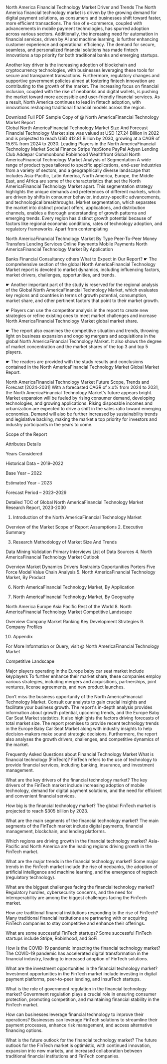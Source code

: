 North America Financial Technology Market Driver and Trends
The North America financial technology market is driven by the growing demand for digital payment solutions, as consumers and businesses shift toward faster, more efficient transactions. The rise of e-commerce, coupled with advancements in mobile payment technologies, has spurred adoption across various sectors. Additionally, the increasing need for automation in financial services, driven by AI and machine learning, is further enhancing customer experience and operational efficiency. The demand for secure, seamless, and personalized financial solutions has made fintech innovations a top priority for both traditional banks and emerging startups.

Another key driver is the increasing adoption of blockchain and cryptocurrency technologies, with businesses leveraging these tools for secure and transparent transactions. Furthermore, regulatory changes and supportive government policies aimed at fostering fintech innovation are contributing to the growth of the market. The increasing focus on financial inclusion, coupled with the rise of neobanks and digital wallets, is pushing the market toward more accessible and user-friendly financial services. As a result, North America continues to lead in fintech adoption, with innovations reshaping traditional financial models across the region.

Download Full PDF Sample Copy of @ North AmericaFinancial Technology Market Report  
Global North AmericaFinancial Technology Market Size And Forecast
Financial Technology Market size was valued at USD 127.24 Billion in 2022 and is projected to reach USD 412.81 Billion by 2030, growing at a CAGR of 15.6% from 2024 to 2030.
Leading Players in the North AmericaFinancial Technology Market
Social Finance
Stripe
YapStone
PayPal
Adyen
Lending Club
Addepar
Commonbond
Robinhood
Wealthfront
Global North AmericaFinancial Technology Market Analysis of Segmentation
A wide range of product types tailored to specific applications, end-user industries from a variety of sectors, and a geographically diverse landscape that includes Asia-Pacific, Latin America, North America, Europe, the Middle East, and Africa are some of the characteristics that set the North AmericaFinancial Technology Market apart. This segmentation strategy highlights the unique demands and preferences of different markets, which are driven by shifts in consumer behavior, industry-specific advancements, and technological breakthroughs. Market segmentation, which separates the market into distinct product offers, applications, and distribution channels, enables a thorough understanding of growth patterns and emerging trends. Every region has distinct growth potential because of factors like regional economic conditions, rates of technology adoption, and regulatory frameworks. Apart from contemplating

North AmericaFinancial Technology Market By Type
Peer-To-Peer Money Transfers
Lending Services
Online Payments
Mobile Payments
North AmericaFinancial Technology Market By Application

Banks
Financial Consultancy
others
What to Expect in Our Report?
☛ The comprehensive section of the global North AmericaFinancial Technology Market report is devoted to market dynamics, including influencing factors, market drivers, challenges, opportunities, and trends.

☛ Another important part of the study is reserved for the regional analysis of the Global North AmericaFinancial Technology Market, which evaluates key regions and countries in terms of growth potential, consumption, market share, and other pertinent factors that point to their market growth.

☛ Players can use the competitor analysis in the report to create new strategies or refine existing ones to meet market challenges and increase North AmericaFinancial Technology Market global market share.

☛ The report also examines the competitive situation and trends, throwing light on business expansion and ongoing mergers and acquisitions in the global North AmericaFinancial Technology Market. It also shows the degree of market concentration and the market shares of the top 3 and top 5 players.

☛ The readers are provided with the study results and conclusions contained in the North AmericaFinancial Technology Market Global Market Report.

North AmericaFinancial Technology Market Future Scope, Trends and Forecast [2024-2031]
With a forecasted CAGR of x.x% from 2024 to 2031, the North AmericaFinancial Technology Market's future appears bright. Market expansion will be fueled by rising consumer demand, developing technologies, and growing applications. Rising disposable incomes and urbanization are expected to drive a shift in the sales ratio toward emerging economies. Demand will also be further increased by sustainability trends and legislative backing, making the market a top priority for investors and industry participants in the years to come.

Scope of the Report

Attributes Details

Years Considered

Historical Data – 2019–2022

Base Year – 2022

Estimated Year – 2023

Forecast Period – 2023–2029

Detailed TOC of Global North AmericaFinancial Technology Market Research Report, 2023-2030
1. Introduction of the North AmericaFinancial Technology Market

Overview of the Market
Scope of Report
Assumptions
2. Executive Summary

3. Research Methodology of Market Size And Trends

Data Mining
Validation
Primary Interviews
List of Data Sources
4. North AmericaFinancial Technology Market Outlook

Overview
Market Dynamics
Drivers
Restraints
Opportunities
Porters Five Force Model
Value Chain Analysis
5. North AmericaFinancial Technology Market, By Product

6. North AmericaFinancial Technology Market, By Application

7. North AmericaFinancial Technology Market, By Geography

North America
Europe
Asia Pacific
Rest of the World
8. North AmericaFinancial Technology Market Competitive Landscape

Overview
Company Market Ranking
Key Development Strategies
9. Company Profiles

10. Appendix

For More Information or Query, visit @ North AmericaFinancial Technology Market

Competitive Landscape

Major players operating in the Europe baby car seat market include keyplayers To further enhance their market share, these companies employ various strategies, including mergers and acquisitions, partnerships, joint ventures, license agreements, and new product launches.

Don’t miss the business opportunity of the North AmericaFinancial Technology Market. Consult our analysts to gain crucial insights and facilitate your business growth.
The report's in-depth analysis provides information about growth potential, upcoming trends, and the Europe Baby Car Seat Market statistics. It also highlights the factors driving forecasts of total market size. The report promises to provide recent technology trends in the Europe Baby Car Seat Market along with industry insights to help decision-makers make sound strategic decisions. Furthermore, the report also analyses the growth drivers, challenges, and competitive dynamics of the market.

Frequently Asked Questions about Financial Technology Market
What is financial technology (FinTech)?
FinTech refers to the use of technology to provide financial services, including banking, insurance, and investment management.

What are the key drivers of the financial technology market?
The key drivers of the FinTech market include increasing adoption of mobile technology, demand for digital payment solutions, and the need for efficient and convenient financial services.

How big is the financial technology market?
The global FinTech market is projected to reach $305 billion by 2023.

What are the main segments of the financial technology market?
The main segments of the FinTech market include digital payments, financial management, blockchain, and lending platforms.

Which regions are driving growth in the financial technology market?
Asia-Pacific and North America are the leading regions driving growth in the FinTech market.

What are the major trends in the financial technology market?
Some major trends in the FinTech market include the rise of neobanks, the adoption of artificial intelligence and machine learning, and the emergence of regtech (regulatory technology).

What are the biggest challenges facing the financial technology market?
Regulatory hurdles, cybersecurity concerns, and the need for interoperability are among the biggest challenges facing the FinTech market.

How are traditional financial institutions responding to the rise of FinTech?
Many traditional financial institutions are partnering with or acquiring FinTech companies to stay competitive and enhance their offerings.

What are some successful FinTech startups?
Some successful FinTech startups include Stripe, Robinhood, and SoFi.

How is the COVID-19 pandemic impacting the financial technology market?
The COVID-19 pandemic has accelerated digital transformation in the financial industry, leading to increased adoption of FinTech solutions.

What are the investment opportunities in the financial technology market?
Investment opportunities in the FinTech market include investing in digital payment platforms, peer-to-peer lending, and InsurTech startups.

What is the role of government regulation in the financial technology market?
Government regulation plays a crucial role in ensuring consumer protection, promoting competition, and maintaining financial stability in the FinTech market.

How can businesses leverage financial technology to improve their operations?
Businesses can leverage FinTech solutions to streamline their payment processes, enhance risk management, and access alternative financing options.

What is the future outlook for the financial technology market?
The future outlook for the FinTech market is optimistic, with continued innovation, expansion into new markets, and increased collaboration between traditional financial institutions and FinTech companies.
